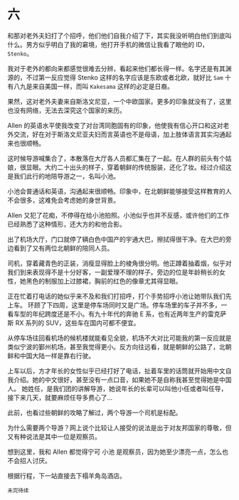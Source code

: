 # 六

和那对老外夫妇打了个招呼，他们他们自我介绍了下，其实我没听明白他们到底叫什么。男方似乎明白了我的窘境，他打开手机的微信让我看了眼他的 ID，`Stenko`。

我对于老外的都向来都感觉很难去分辨，看起来他们都长得一样。名字还是有其渊源的，不过第一反应觉得 Stenko 这样的名字应该是东欧或者北欧，就好比 `Sam` 十有八九是来自美国一样，而叫 `Kakesama` 这样的必定是日裔。

果然，这对老外夫妻来自斯洛文尼亚，一个中欧国家。更多的印象就没有了，这里也没有网络，无法去深究这个国家的来历。

Allen 的英语水平使我改变了对台湾同胞固有的印象，他使我有信心开口和这对老外交流，好在对于斯洛文尼亚夫妇而言英语也不是母语，加上肢体语言其实沟通起来也很顺畅。

这时候导游喊集合了，本散落在大厅各人员都汇集在了一起。在人群的前头有个姑娘，很显眼。大约二十出头的样子，穿着朝鲜的传统服装，还化了妆。经过介绍这是我们此行的地陪导游之一，名叫小池。

小池会普通话和英语，沟通起来很顺畅。印象中，在北朝鲜能够接受这样教育的人不会很多，这难免会考虑她的身世背景。

Allen 又犯了花痴，不停得在给小池拍照。小池似乎也并不反感，或许他们的工作已经熟悉了这种情形，还大方的和他合影。

出了机场大厅，门口就停了辆白色中国产的宇通大巴，擦拭得很干净。在大巴的旁边看到了又有两位北朝鲜的陪同人员。

司机，穿着藏青色的正装，消瘦显得脸上的棱角很分明。他正蹲着抽着烟，似乎对我们到来表现得不是十分好客，一副爱理不理的样子。旁边的位是年龄稍长的女性，她黑色的制服加上过膝裙，胸前的红色的像章尤其得显眼。

正在忙着打电话的她似乎来不及和我们打招呼，打个手势招呼小池让她带队我们先上车。
环顾了下四周，这里是停车场同时又是广场。停车场里的车子并不多，一看车型的年纪跨度还是不小。有九十年代的奔驰 E 系，也有近两年生产的雷克萨斯 RX 系列的 SUV，这些车在国内可都不便宜。

从停车场往回看机场的候机楼就能看见全貌，机场不大对比可能我的第一反应就是类似宁波的鄞州机场，甚至我觉得更小。反方向往远看，就是朝鲜的公路了，北朝鲜和中国大陆一样是靠右行驶。

上车以后，方才年长的女性似乎已经打好了电话，扯着车里的话筒就开始用中文自我介绍。她的中文很好，甚至没有一点口音，如果她不是自称我甚至觉得她是中国人。
她姓任，是我们团的讲解导游，她说年长的长辈可以叫他小任或者叫任导，接下来几天，就要麻烦任导多费心了…

此前，也看过些朝鲜的攻略了解过，两个导游一个司机是标配。

为什么需要两个导游？网上说个比较让人接受的说法是出于对友邦国家的尊敬，但又有种说法是其中一位是观察员。

想到这里，我和 Allen 都觉得宁可 小池 是观察员，因为她至少漂亮一点，怎么也不会招人讨厌。

根据行程，下一站直接去下榻羊角岛酒店。

`未完待续`
